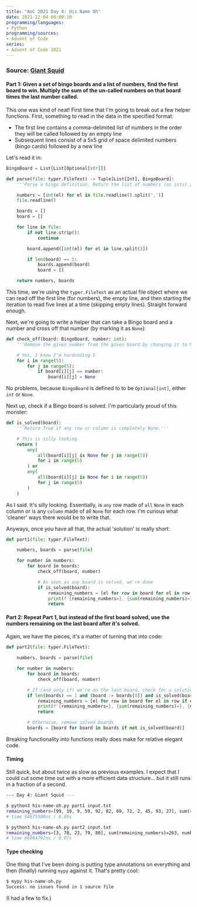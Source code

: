 ```yaml
---
title: "AoC 2021 Day 4: His Name Oh"
date: 2021-12-04 00:00:10
programming/languages:
- Python
programming/sources:
- Advent of Code
series:
- Advent of Code 2021
---
```

### Source: [Giant Squid](https://adventofcode.com/2021/day/4)

#### **Part 1:** Given a set of bingo boards and a list of numbers, find the first board to win. Multiply the sum of the un-called numbers on that board times the last number called. 

<!--more-->

This one was kind of neat! First time that I'm going to break out a few helper functions. First, something to read in the data in the specified format:

* The first line contains a comma-delimited list of numbers in the order they will be called followed by an empty line
* Subsequent lines consist of a 5x5 grid of space delimited numbers (bingo cards) followed by a new line

Let's read it in:

```python
BingoBoard = List[List[Optional[str]]]

def parse(file: typer.FileText) -> Tuple[List[Int], BingoBoard]:
    '''Parse a bingo definition. Return the list of numbers (as ints) and a list of 5x5 grids.'''

    numbers = [int(el) for el in file.readline().split(',')]
    file.readline()

    boards = []
    board = []

    for line in file:
        if not line.strip():
            continue

        board.append([int(el) for el in line.split()])

        if len(board) == 5:
            boards.append(board)
            board = []

    return numbers, boards
```

This time, we're using the `typer.FileText` as an actual file object where we can read off the first line (for numbers), the empty line, and then starting the iteration to read five lines at a time (skipping empty lines). Straight forward enough.

Next, we're going to write a helper that can take a Bingo board and a number and cross off that number (by marking it as `None`):

```python
def check_off(board: BingoBoard, number: int):
    '''Remove the given number from the given board by changing it to None.'''

    # Yes, I know I'm hardcoding 5
    for i in range(5):
        for j in range(5):
            if board[i][j] == number:
                board[i][j] = None
```

No problems, because `BingoBoard` is defined to to be `Optional[int]`, either `int` or `None`.

Next up, check if a Bingo board is solved. I'm particularly proud of this monster:

```python
def is_solved(board):
    '''Return True if any row or column is completely None.'''

    # This is silly looking
    return (
        any(
            all(board[i][j] is None for j in range(5))
            for i in range(5)
        ) or
        any(
            all(board[i][j] is None for i in range(5))
            for j in range(5)
        )
    )
```

As I said. It's silly looking. Essentially, is `any` row made of `all` `None` in each column or is any `column` made of all `None` for each row. I'm curious what 'cleaner' ways there would be to write that. 

Anyways, once you have all that, the actual 'solution' is really short:

```python
def part1(file: typer.FileText):

    numbers, boards = parse(file)

    for number in numbers:
        for board in boards:
            check_off(board, number)

            # As soon as any board is solved, we're done
            if is_solved(board):
                remaining_numbers = [el for row in board for el in row if el]
                print(f'{remaining_numbers=}, {sum(remaining_numbers)=}, {number=}, product={sum(remaining_numbers)*number}')
                return
```

#### **Part 2:** Repeat Part 1, but instead of the first board solved, use the numbers remaining on the last board after it's solved.

Again, we have the pieces, it's a matter of turning that into code:

```python
def part2(file: typer.FileText):

    numbers, boards = parse(file)

    for number in numbers:
        for board in boards:
            check_off(board, number)

        # If (and only if) we're on the last board, check for a solution and bail
        if len(boards) == 1 and (board := boards[0]) and is_solved(board):
            remaining_numbers = [el for row in board for el in row if el]
            print(f'{remaining_numbers=}, {sum(remaining_numbers)=}, {number=}, product={sum(remaining_numbers)*number}')
            return

        # Otherwise, remove solved boards
        boards = [board for board in boards if not is_solved(board)]
```

Breaking functionality into functions really does make for relative elegant code. 

#### Timing

Still quick, but about twice as slow as previous examples. I expect that I could cut some time out with a more efficient data structure... but it still runs in a fraction of a second. 

```bash
--- Day 4: Giant Squid ---

$ python3 his-name-oh.py part1 input.txt
remaining_numbers=[99, 19, 9, 59, 92, 82, 69, 72, 2, 45, 93, 27], sum(remaining_numbers)=668, number=66, product=44088
# time 54675500ns / 0.05s

$ python3 his-name-oh.py part2 input.txt
remaining_numbers=[3, 78, 23, 79, 80], sum(remaining_numbers)=263, number=90, product=23670
# time 66984792ns / 0.07s
```

#### Type checking

One thing that I've been doing is putting type annotations on everything and then (finally) running `mypy` against it. That's pretty cool:

```bash
$ mypy his-name-oh.py
Success: no issues found in 1 source file
```

(I had a few to fix.)